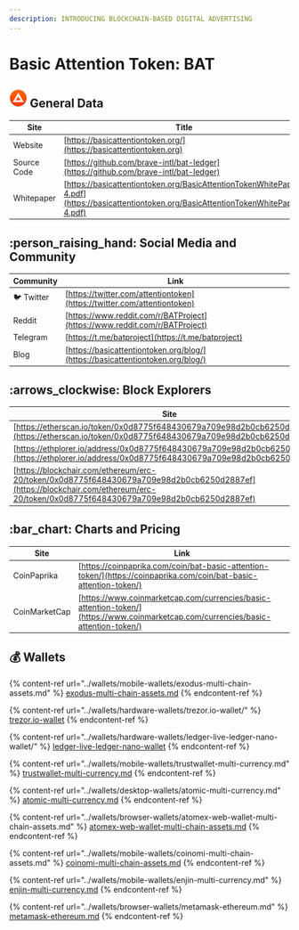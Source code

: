```yaml
---
description: INTRODUCING BLOCKCHAIN-BASED DIGITAL ADVERTISING
---
```


# Basic Attention Token: BAT

## <img src="../.gitbook/assets/bat.png" alt="" data-size="original"> General Data

| Site        | Title                                                                                                                                      |
| ----------- | ------------------------------------------------------------------------------------------------------------------------------------------ |
| Website     | [https://basicattentiontoken.org/](https://basicattentiontoken.org)                                                                        |
| Source Code | [https://github.com/brave-intl/bat-ledger](https://github.com/brave-intl/bat-ledger)                                                       |
| Whitepaper  | [https://basicattentiontoken.org/BasicAttentionTokenWhitePaper-4.pdf](https://basicattentiontoken.org/BasicAttentionTokenWhitePaper-4.pdf) |

## :person\_raising\_hand: Social Media and Community

| Community      | Link                                                                           |
| -------------- | ------------------------------------------------------------------------------ |
| :bird: Twitter | [https://twitter.com/attentiontoken](https://twitter.com/attentiontoken)       |
| Reddit         | [https://www.reddit.com/r/BATProject](https://www.reddit.com/r/BATProject)     |
| Telegram       | [https://t.me/batproject](https://t.me/batproject)                             |
| Blog           | [https://basicattentiontoken.org/blog/](https://basicattentiontoken.org/blog/) |

## :arrows\_clockwise: Block Explorers

| Site                                                                                                                                                                               |
| ---------------------------------------------------------------------------------------------------------------------------------------------------------------------------------- |
| [https://etherscan.io/token/0x0d8775f648430679a709e98d2b0cb6250d2887ef](https://etherscan.io/token/0x0d8775f648430679a709e98d2b0cb6250d2887ef)                                     |
| [https://ethplorer.io/address/0x0d8775f648430679a709e98d2b0cb6250d2887ef](https://ethplorer.io/address/0x0d8775f648430679a709e98d2b0cb6250d2887ef)                                 |
| [https://blockchair.com/ethereum/erc-20/token/0x0d8775f648430679a709e98d2b0cb6250d2887ef](https://blockchair.com/ethereum/erc-20/token/0x0d8775f648430679a709e98d2b0cb6250d2887ef) |

## :bar\_chart: Charts and Pricing

| Site          | Link                                                                                                                               |
| ------------- | ---------------------------------------------------------------------------------------------------------------------------------- |
| CoinPaprika   | [https://coinpaprika.com/coin/bat-basic-attention-token/](https://coinpaprika.com/coin/bat-basic-attention-token/)                 |
| CoinMarketCap | [https://www.coinmarketcap.com/currencies/basic-attention-token/](https://www.coinmarketcap.com/currencies/basic-attention-token/) |

## :moneybag: Wallets

{% content-ref url="../wallets/mobile-wallets/exodus-multi-chain-assets.md" %}
[exodus-multi-chain-assets.md](../wallets/mobile-wallets/exodus-multi-chain-assets.md)
{% endcontent-ref %}

{% content-ref url="../wallets/hardware-wallets/trezor.io-wallet/" %}
[trezor.io-wallet](../wallets/hardware-wallets/trezor.io-wallet/)
{% endcontent-ref %}

{% content-ref url="../wallets/hardware-wallets/ledger-live-ledger-nano-wallet/" %}
[ledger-live-ledger-nano-wallet](../wallets/hardware-wallets/ledger-live-ledger-nano-wallet/)
{% endcontent-ref %}

{% content-ref url="../wallets/mobile-wallets/trustwallet-multi-currency.md" %}
[trustwallet-multi-currency.md](../wallets/mobile-wallets/trustwallet-multi-currency.md)
{% endcontent-ref %}

{% content-ref url="../wallets/desktop-wallets/atomic-multi-currency.md" %}
[atomic-multi-currency.md](../wallets/desktop-wallets/atomic-multi-currency.md)
{% endcontent-ref %}

{% content-ref url="../wallets/browser-wallets/atomex-web-wallet-multi-chain-assets.md" %}
[atomex-web-wallet-multi-chain-assets.md](../wallets/browser-wallets/atomex-web-wallet-multi-chain-assets.md)
{% endcontent-ref %}

{% content-ref url="../wallets/mobile-wallets/coinomi-multi-chain-assets.md" %}
[coinomi-multi-chain-assets.md](../wallets/mobile-wallets/coinomi-multi-chain-assets.md)
{% endcontent-ref %}

{% content-ref url="../wallets/mobile-wallets/enjin-multi-currency.md" %}
[enjin-multi-currency.md](../wallets/mobile-wallets/enjin-multi-currency.md)
{% endcontent-ref %}

{% content-ref url="../wallets/browser-wallets/metamask-ethereum.md" %}
[metamask-ethereum.md](../wallets/browser-wallets/metamask-ethereum.md)
{% endcontent-ref %}

